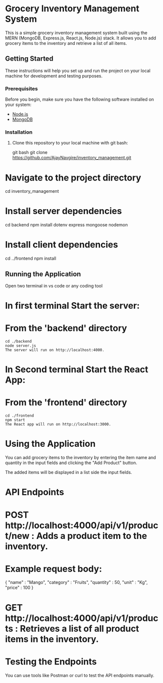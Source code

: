 # Grocery Inventory Management System

This is a simple grocery inventory management system built using the MERN (MongoDB, Express.js, React.js, Node.js) stack. It allows you to add grocery items to the inventory and retrieve a list of all items.

## Getting Started

These instructions will help you set up and run the project on your local machine for development and testing purposes.

### Prerequisites

Before you begin, make sure you have the following software installed on your system:

- [Node.js](https://nodejs.org/)
- [MongoDB](https://www.mongodb.com/)

### Installation

1. Clone this repository to your local machine with git bash:

   git bash
   git clone https://github.com/AjayNavgire/inventory_management.git


# Navigate to the project directory
   cd inventory_management


# Install server dependencies
   cd backend
   npm install dotenv express mongoose nodemon 

# Install client dependencies
   cd ../frontend
   npm install

## Running the Application
   Open two terminal in vs code or any coding tool

# In first terminal Start the server:
# From the 'backend' directory
    cd ./backend
    node server.js
    The server will run on http://localhost:4000.

# In Second terminal Start the React App:
# From the 'frontend' directory
    cd ./frontend
    npm start
    The React app will run on http://localhost:3000.

# Using the Application
You can add grocery items to the inventory by entering the item name and quantity in the input fields and clicking the "Add Product" button.

The added items will be displayed in a list side the input fields.









# API Endpoints
# POST http://localhost:4000/api/v1/product/new : Adds a product item to the inventory.

# Example request body:
{
  "name"     : "Mango",
  "category" : "Fruits",
  "quantity" : 50,
  "unit"     : "Kg",
  "price"    : 100
}

# GET http://localhost:4000/api/v1/products : Retrieves a list of all product items in the inventory.

# Testing the Endpoints
You can use tools like Postman or curl to test the API endpoints manually.
